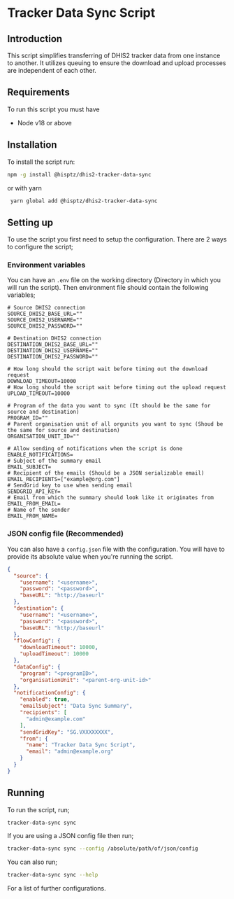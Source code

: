 # Tracker Data Sync Script

## Introduction

This script simplifies transferring of DHIS2 tracker data from one instance to another. It utilizes queuing to ensure
the download and upload processes are independent of each other.

## Requirements

To run this script you must have

- Node v18 or above

## Installation

To install the script run:

```bash
npm -g install @hisptz/dhis2-tracker-data-sync
```

or with yarn

```bash
 yarn global add @hisptz/dhis2-tracker-data-sync
```

## Setting up

To use the script you first need to setup the configuration. There are 2 ways to configure the script;

### Environment variables

You can have an `.env` file on the working directory (Directory in which you will run the script). Then environment file
should contain the following variables;

```dotenv
# Source DHIS2 connection
SOURCE_DHIS2_BASE_URL=""
SOURCE_DHIS2_USERNAME=""
SOURCE_DHIS2_PASSWORD=""

# Destination DHIS2 connection
DESTINATION_DHIS2_BASE_URL=""
DESTINATION_DHIS2_USERNAME=""
DESTINATION_DHIS2_PASSWORD=""

# How long should the script wait before timing out the download request
DOWNLOAD_TIMEOUT=10000
# How long should the script wait before timing out the upload request
UPLOAD_TIMEOUT=10000

# Program of the data you want to sync (It should be the same for source and destination)
PROGRAM_ID=""
# Parent organisation unit of all orgunits you want to sync (Shoud be the same for source and destination)
ORGANISATION_UNIT_ID=""

# Allow sending of notifications when the script is done
ENABLE_NOTIFICATIONS=
# Subject of the summary email
EMAIL_SUBJECT=
# Recipient of the emails (Should be a JSON serializable email)
EMAIL_RECIPIENTS=["example@org.com"]
# SendGrid key to use when sending email
SENDGRID_API_KEY=
# Email from which the summary should look like it originates from
EMAIL_FROM_EMAIL=
# Name of the sender 
EMAIL_FROM_NAME=
```

### JSON config file (Recommended)

You can also have a `config.json` file with the configuration. You will have to provide its absolute value when you're
running the script.

```json
{
  "source": {
    "username": "<username>",
    "password": "<password>",
    "baseURL": "http://baseurl"
  },
  "destination": {
    "username": "<username>",
    "password": "<password>",
    "baseURL": "http://baseurl"
  },
  "flowConfig": {
    "downloadTimeout": 10000,
    "uploadTimeout": 10000
  },
  "dataConfig": {
    "program": "<programID>",
    "organisationUnit": "<parent-org-unit-id>"
  },
  "notificationConfig": {
    "enabled": true,
    "emailSubject": "Data Sync Summary",
    "recipients": [
      "admin@example.com"
    ],
    "sendGridKey": "SG.VXXXXXXXX",
    "from": {
      "name": "Tracker Data Sync Script",
      "email": "admin@example.org"
    }
  }
}

```

## Running

To run the script, run;

```Bash
tracker-data-sync sync 
```

If you are using a JSON config file then run;

```Bash
tracker-data-sync sync --config /absolute/path/of/json/config
```

You can also run;

```Bash
tracker-data-sync sync --help
```

For a list of further configurations. 

